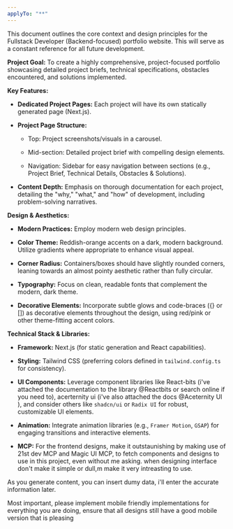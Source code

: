 ```yaml
---
applyTo: "**"
---
```


This document outlines the core context and design principles for the Fullstack Developer (Backend-focused) portfolio website. This will serve as a constant reference for all future development.

**Project Goal:** To create a highly comprehensive, project-focused portfolio showcasing detailed project briefs, technical specifications, obstacles encountered, and solutions implemented.

**Key Features:**

- **Dedicated Project Pages:** Each project will have its own statically generated page (Next.js).

- **Project Page Structure:**

  - Top: Project screenshots/visuals in a carousel.

  - Mid-section: Detailed project brief with compelling design elements.

  - Navigation: Sidebar for easy navigation between sections (e.g., Project Brief, Technical Details, Obstacles & Solutions).

- **Content Depth:** Emphasis on thorough documentation for each project, detailing the "why," "what," and "how" of development, including problem-solving narratives.

**Design & Aesthetics:**

- **Modern Practices:** Employ modern web design principles.

- **Color Theme:** Reddish-orange accents on a dark, modern background. Utilize gradients where appropriate to enhance visual appeal.

- **Corner Radius:** Containers/boxes should have slightly rounded corners, leaning towards an almost pointy aesthetic rather than fully circular.

- **Typography:** Focus on clean, readable fonts that complement the modern, dark theme.
- **Decorative Elements:** Incorporate subtle glows and code-braces ({} or []) as decorative elements throughout the design, using red/pink or other theme-fitting accent colors.

**Technical Stack & Libraries:**

- **Framework:** Next.js (for static generation and React capabilities).

- **Styling:** Tailwind CSS (preferring colors defined in `tailwind.config.ts` for consistency).

- **UI Components:** Leverage component libraries like React-bits (i've attached the documentation to the library @Reactbits or search online if you need to), acerternity ui (i've also attached the docs @Aceternity UI ), and consider others like `shadcn/ui` or `Radix UI` for robust, customizable UI elements.

- **Animation:** Integrate animation libraries (e.g., `Framer Motion`, `GSAP`) for engaging transitions and interactive elements.

- **MCP:** For the frontend designs, make it outstaunishing by making use of 21st dev MCP and Magic UI MCP, to fetch components and designs to use in this project, even without me asking. when designing interface don't make it simple or dull,m make it very intreasting to use.

As you generate content, you can insert dumy data, i'll enter the accurate information later.

Most important, please implement mobile friendly implementations for everything you are doing, ensure that all designs still have a good mobile version that is pleasing
